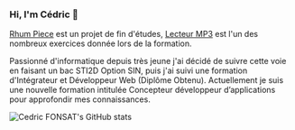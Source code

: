 ### Hi, I'm Cédric 👋

[Rhum Piece](https://github.com/CedricFonsat/Rhum-Piece-Projet) est un projet de fin d'études, [Lecteur MP3](https://github.com/CedricFonsat/LecteurMP3) est l'un des nombreux exercices donnée lors de la formation.

Passionné d'informatique depuis très jeune j'ai décidé de suivre cette voie en faisant un bac STI2D Option SIN, puis j'ai suivi une formation d'Intégrateur et Développeur Web (Diplôme Obtenu). Actuellement je suis une nouvelle formation intitulée Concepteur développeur d’applications pour approfondir mes connaissances.

![Cedric FONSAT's GitHub stats](https://github-readme-stats.vercel.app/api?username=cedricfonsat&show_icons=true&theme=radical)


